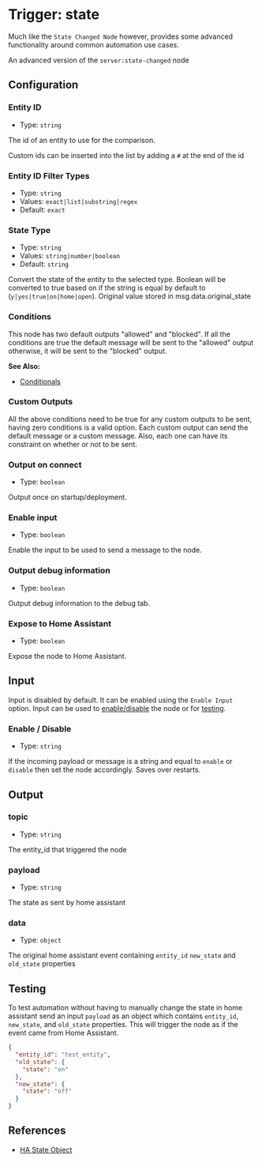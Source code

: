 # Trigger: state

Much like the `State Changed Node` however, provides some advanced functionality
around common automation use cases.

An advanced version of the `server:state-changed` node

<!-- TODO: Needs a total rework -->

## Configuration

### Entity ID <Badge text="required"/>

- Type: `string`

The id of an entity to use for the comparison.

Custom ids can be inserted into the list by adding a `#` at the end of the id

### Entity ID Filter Types <Badge text="required"/>

- Type: `string`
- Values: `exact|list|substring|regex`
- Default: `exact`

### State Type

- Type: `string`
- Values: `string|number|boolean`
- Default: `string`

Convert the state of the entity to the selected type. Boolean will be converted to true based on if the string is equal by default to (`y|yes|true|on|home|open`). Original value stored in msg.data.original_state

### Conditions

This node has two default outputs "allowed" and "blocked". If all the
conditions are true the default message will be sent to the "allowed" output
otherwise, it will be sent to the "blocked" output.

**See Also:**

- [Conditionals](/guide/conditionals.md)

### Custom Outputs

All the above conditions need to be true for any custom outputs to be sent,
having zero conditions is a valid option. Each custom output can send the
default message or a custom message. Also, each one can have its constraint
on whether or not to be sent.

### Output on connect

- Type: `boolean`

Output once on startup/deployment.

### Enable input

- Type: `boolean`

Enable the input to be used to send a message to the node.

### Output debug information

- Type: `boolean`

Output debug information to the debug tab.

### Expose to Home Assistant

- Type: `boolean`

Expose the node to Home Assistant.

## Input

Input is disabled by default. It can be enabled using the `Enable Input` option. Input can be used to [enable/disable](#enable-disable) the node or for [testing](#testing).

### Enable / Disable

- Type: `string`

If the incoming payload or message is a string and equal to `enable` or `disable` then set the node accordingly.
Saves over restarts.

## Output

### topic

- Type: `string`

The entity_id that triggered the node

### payload

- Type: `string`

The state as sent by home assistant

### data

- Type: `object`

The original home assistant event containing `entity_id` `new_state` and `old_state` properties

## Testing

To test automation without having to manually change the state in home assistant send an input `payload` as an object which contains `entity_id`, `new_state`, and `old_state` properties. This will trigger the node as if the event came from Home Assistant.

```json
{
  "entity_id": "test_entity",
  "old_state": {
    "state": "on"
  },
  "new_state": {
    "state": "off"
  }
}
```

## References

- [HA State Object](https://home-assistant.io/docs/configuration/state_object)
